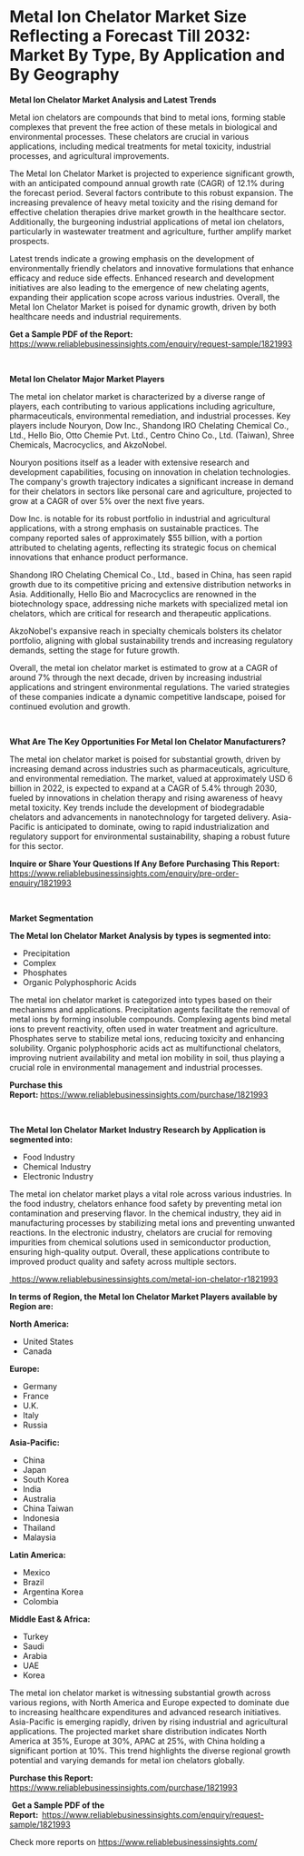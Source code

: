 <p><h1>Metal Ion Chelator Market Size Reflecting a Forecast Till 2032: Market By Type, By Application and By Geography</h1></p><p><strong>Metal Ion Chelator Market Analysis and Latest Trends</strong></p>
<p><p>Metal ion chelators are compounds that bind to metal ions, forming stable complexes that prevent the free action of these metals in biological and environmental processes. These chelators are crucial in various applications, including medical treatments for metal toxicity, industrial processes, and agricultural improvements.</p><p>The Metal Ion Chelator Market is projected to experience significant growth, with an anticipated compound annual growth rate (CAGR) of 12.1% during the forecast period. Several factors contribute to this robust expansion. The increasing prevalence of heavy metal toxicity and the rising demand for effective chelation therapies drive market growth in the healthcare sector. Additionally, the burgeoning industrial applications of metal ion chelators, particularly in wastewater treatment and agriculture, further amplify market prospects.</p><p>Latest trends indicate a growing emphasis on the development of environmentally friendly chelators and innovative formulations that enhance efficacy and reduce side effects. Enhanced research and development initiatives are also leading to the emergence of new chelating agents, expanding their application scope across various industries. Overall, the Metal Ion Chelator Market is poised for dynamic growth, driven by both healthcare needs and industrial requirements.</p></p>
<p><strong>Get a Sample PDF of the Report:&nbsp;</strong> <a href="https://www.reliablebusinessinsights.com/enquiry/request-sample/1821993?utm_campaign=2534&utm_medium=2&utm_source=Github&utm_content=ia&utm_term=01042025&utm_id=metal-ion-chelator">https://www.reliablebusinessinsights.com/enquiry/request-sample/1821993</a></p>
<p>&nbsp;</p>
<p><strong>Metal Ion Chelator Major Market Players</strong></p>
<p><p>The metal ion chelator market is characterized by a diverse range of players, each contributing to various applications including agriculture, pharmaceuticals, environmental remediation, and industrial processes. Key players include Nouryon, Dow Inc., Shandong IRO Chelating Chemical Co., Ltd., Hello Bio, Otto Chemie Pvt. Ltd., Centro Chino Co., Ltd. (Taiwan), Shree Chemicals, Macrocyclics, and AkzoNobel.</p><p>Nouryon positions itself as a leader with extensive research and development capabilities, focusing on innovation in chelation technologies. The company's growth trajectory indicates a significant increase in demand for their chelators in sectors like personal care and agriculture, projected to grow at a CAGR of over 5% over the next five years.</p><p>Dow Inc. is notable for its robust portfolio in industrial and agricultural applications, with a strong emphasis on sustainable practices. The company reported sales of approximately $55 billion, with a portion attributed to chelating agents, reflecting its strategic focus on chemical innovations that enhance product performance.</p><p>Shandong IRO Chelating Chemical Co., Ltd., based in China, has seen rapid growth due to its competitive pricing and extensive distribution networks in Asia. Additionally, Hello Bio and Macrocyclics are renowned in the biotechnology space, addressing niche markets with specialized metal ion chelators, which are critical for research and therapeutic applications.</p><p>AkzoNobel's expansive reach in specialty chemicals bolsters its chelator portfolio, aligning with global sustainability trends and increasing regulatory demands, setting the stage for future growth.</p><p>Overall, the metal ion chelator market is estimated to grow at a CAGR of around 7% through the next decade, driven by increasing industrial applications and stringent environmental regulations. The varied strategies of these companies indicate a dynamic competitive landscape, poised for continued evolution and growth.</p></p>
<p>&nbsp;</p>
<p><strong>What Are The Key Opportunities For Metal Ion Chelator Manufacturers?</strong></p>
<p><p>The metal ion chelator market is poised for substantial growth, driven by increasing demand across industries such as pharmaceuticals, agriculture, and environmental remediation. The market, valued at approximately USD 6 billion in 2022, is expected to expand at a CAGR of 5.4% through 2030, fueled by innovations in chelation therapy and rising awareness of heavy metal toxicity. Key trends include the development of biodegradable chelators and advancements in nanotechnology for targeted delivery. Asia-Pacific is anticipated to dominate, owing to rapid industrialization and regulatory support for environmental sustainability, shaping a robust future for this sector.</p></p>
<p><strong>Inquire or Share Your Questions If Any Before Purchasing This Report:</strong> <a href="https://www.reliablebusinessinsights.com/enquiry/pre-order-enquiry/1821993?utm_campaign=2534&utm_medium=2&utm_source=Github&utm_content=ia&utm_term=01042025&utm_id=metal-ion-chelator">https://www.reliablebusinessinsights.com/enquiry/pre-order-enquiry/1821993</a></p>
<p>&nbsp;</p>
<p><strong>Market Segmentation</strong></p>
<p><strong>The Metal Ion Chelator Market Analysis by types is segmented into:</strong></p>
<p><ul><li>Precipitation</li><li>Complex</li><li>Phosphates</li><li>Organic Polyphosphoric Acids</li></ul></p>
<p><p>The metal ion chelator market is categorized into types based on their mechanisms and applications. Precipitation agents facilitate the removal of metal ions by forming insoluble compounds. Complexing agents bind metal ions to prevent reactivity, often used in water treatment and agriculture. Phosphates serve to stabilize metal ions, reducing toxicity and enhancing solubility. Organic polyphosphoric acids act as multifunctional chelators, improving nutrient availability and metal ion mobility in soil, thus playing a crucial role in environmental management and industrial processes.</p></p>
<p><strong>Purchase this Report:&nbsp;</strong><a href="https://www.reliablebusinessinsights.com/purchase/1821993?utm_campaign=2534&utm_medium=2&utm_source=Github&utm_content=ia&utm_term=01042025&utm_id=metal-ion-chelator">https://www.reliablebusinessinsights.com/purchase/1821993</a></p>
<p>&nbsp;</p>
<p><strong>The Metal Ion Chelator Market Industry Research by Application is segmented into:</strong></p>
<p><ul><li>Food Industry</li><li>Chemical Industry</li><li>Electronic Industry</li></ul></p>
<p><p>The metal ion chelator market plays a vital role across various industries. In the food industry, chelators enhance food safety by preventing metal ion contamination and preserving flavor. In the chemical industry, they aid in manufacturing processes by stabilizing metal ions and preventing unwanted reactions. In the electronic industry, chelators are crucial for removing impurities from chemical solutions used in semiconductor production, ensuring high-quality output. Overall, these applications contribute to improved product quality and safety across multiple sectors.</p></p>
<p><a href="https://www.reliablebusinessinsights.com/metal-ion-chelator-r1821993?utm_campaign=2534&utm_medium=2&utm_source=Github&utm_content=ia&utm_term=01042025&utm_id=metal-ion-chelator">&nbsp;https://www.reliablebusinessinsights.com/metal-ion-chelator-r1821993</a></p>
<p><strong>In terms of Region, the Metal Ion Chelator Market Players available by Region are:</strong></p>
<p>
    <p> <strong> North America: </strong>
        <ul>
            <li>United States</li>
            <li>Canada</li>
        </ul>
        </p> 
    <p> <strong> Europe: </strong>
        <ul>
            <li>Germany</li>
            <li>France</li>
            <li>U.K.</li>
            <li>Italy</li>
            <li>Russia</li>
        </ul>
        </p> 
    <p> <strong> Asia-Pacific: </strong>
        <ul>
            <li>China</li>
            <li>Japan</li>
            <li>South Korea</li>
            <li>India</li>
            <li>Australia</li>
            <li>China Taiwan</li>
            <li>Indonesia</li>
            <li>Thailand</li>
            <li>Malaysia</li>
        </ul>
        </p> 
    <p> <strong> Latin America: </strong>
        <ul>
            <li>Mexico</li>
            <li>Brazil</li>
            <li>Argentina Korea</li>
            <li>Colombia</li>
        </ul>
        </p> 
    <p> <strong> Middle East & Africa: </strong>
        <ul>
            <li>Turkey</li>
            <li>Saudi</li>
            <li>Arabia</li>
            <li>UAE</li>
            <li>Korea</li>
        </ul>
    </p>
    </p>
<p><p>The metal ion chelator market is witnessing substantial growth across various regions, with North America and Europe expected to dominate due to increasing healthcare expenditures and advanced research initiatives. Asia-Pacific is emerging rapidly, driven by rising industrial and agricultural applications. The projected market share distribution indicates North America at 35%, Europe at 30%, APAC at 25%, with China holding a significant portion at 10%. This trend highlights the diverse regional growth potential and varying demands for metal ion chelators globally.</p></p>
<p><strong>Purchase this Report: </strong><a href="https://www.reliablebusinessinsights.com/purchase/1821993?utm_campaign=2534&utm_medium=2&utm_source=Github&utm_content=ia&utm_term=01042025&utm_id=metal-ion-chelator">https://www.reliablebusinessinsights.com/purchase/1821993</a></p>
<p>&nbsp;<strong>Get a Sample PDF of the Report:&nbsp;&nbsp;</strong><a href="https://www.reliablebusinessinsights.com/enquiry/request-sample/1821993?utm_campaign=2534&utm_medium=2&utm_source=Github&utm_content=ia&utm_term=01042025&utm_id=metal-ion-chelator">https://www.reliablebusinessinsights.com/enquiry/request-sample/1821993</a></p>
<p><strong></strong></p>
<p>Check more reports on <a href="https://www.reliablebusinessinsights.com/?utm_campaign=2534&utm_medium=2&utm_source=Github&utm_content=ia&utm_term=01042025&utm_id=metal-ion-chelator">https://www.reliablebusinessinsights.com/</a></p>